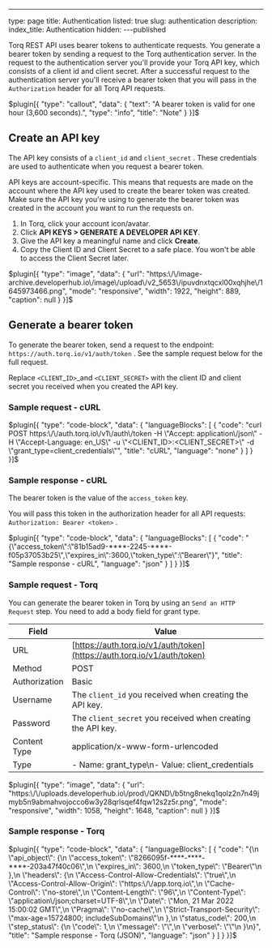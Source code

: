 ---
type: page
title: Authentication
listed: true
slug: authentication
description: 
index_title: Authentication
hidden: 
---published

Torq REST API uses bearer tokens to authenticate requests. You generate a bearer token by sending a request to the Torq authentication server. In the request to the authentication server you'll provide your Torq API key, which consists of a client id and client   secret. After a successful request to the authentication server you'll receive a bearer token that you will pass in the `Authorization`  header for all Torq API requests.

$plugin[{
    "type": "callout",
    "data": {
        "text": "A bearer token is valid for one hour (3,600 seconds).",
        "type": "info",
        "title": "Note"
    }
}]$

## Create an API key

The API key consists of a `client_id`  and `client_secret` . These credentials are used to authenticate when you request a bearer token.

API keys are account-specific. This means that requests are made on the account where the API key used to create the bearer token was created. Make sure the API key you're using to generate the bearer token was created in the account you want to run the requests on.

1. In Torq, click your account icon/avatar.
2. Click **API KEYS &gt; GENERATE A DEVELOPER API KEY**.
3. Give the API key a meaningful name and click **Create**.
4. Copy the Client ID and Client Secret to a safe place. You won't be able to access the Client Secret later.

$plugin[{
    "type": "image",
    "data": {
        "url": "https:\/\/image-archive.developerhub.io\/image\/upload\/v2_5653\/ipuvdnxtqcxl00xqhjhe\/1645973466.png",
        "mode": "responsive",
        "width": 1922,
        "height": 889,
        "caption": null
    }
}]$

## Generate a bearer token

To generate the bearer token, send a request to the endpoint: `https://auth.torq.io/v1/auth/token` . See the sample request below for the full request.

Replace `<CLIENT`_`ID>`_and _`<`_`CLIENT_SECRET>` with the client ID and client secret you received when you created the API key.

### Sample request - cURL

$plugin[{
    "type": "code-block",
    "data": {
        "languageBlocks": [
            {
                "code": "curl POST https:\/\/auth.torq.io\/v1\/auth\/token -H \"Accept: application\/json\"  -H \"Accept-Language: en_US\"  -u \"<CLIENT_ID>:<CLIENT_SECRET>\"  -d \"grant_type=client_credentials\"",
                "title": "cURL",
                "language": "none"
            }
        ]
    }
}]$

### Sample response - cURL

The bearer token is the value of the `access_token` key.

You will pass this token in the authorization header for all API requests: `Authorization: Bearer <token>` .

$plugin[{
    "type": "code-block",
    "data": {
        "languageBlocks": [
            {
                "code": "{\"access_token\":\"81b15ad9-****-2245-****-f05p37053b25\",\"expires_in\":3600,\"token_type\":\"Bearer\"}",
                "title": "Sample response - cURL",
                "language": "json"
            }
        ]
    }
}]$

### Sample request - Torq

You can generate the bearer token in Torq by using an `Send an HTTP Request`  step. You need to add a body field for grant type.

| Field | Value | 
| ---- | ---- | 
| URL | [https://auth.torq.io/v1/auth/token](https://auth.torq.io/v1/auth/token) | 
| Method | POST | 
| Authorization | Basic | 
| Username | The `client_id` you received when creating the API key. | 
| Password | The `client_secret` you received when creating the API key. | 
| Content Type | application/x-www-form-urlencoded | 
| Type | - Name: grant_type\n- Value: client_credentials | 


$plugin[{
    "type": "image",
    "data": {
        "url": "https:\/\/uploads.developerhub.io\/prod\/QKND\/b5tng8nekq1qolz2n7n49jmyb5n9abmahvojocco6w3y28qrlsqef4fqw12s2z5r.png",
        "mode": "responsive",
        "width": 1058,
        "height": 1648,
        "caption": null
    }
}]$

### Sample response - Torq

$plugin[{
    "type": "code-block",
    "data": {
        "languageBlocks": [
            {
                "code": "{\n  \"api_object\": {\n    \"access_token\": \"8266095f-****-****-****-203a47f40c06\",\n    \"expires_in\": 3600,\n    \"token_type\": \"Bearer\"\n  },\n  \"headers\": {\n    \"Access-Control-Allow-Credentials\": \"true\",\n    \"Access-Control-Allow-Origin\": \"https:\/\/app.torq.io\",\n    \"Cache-Control\": \"no-store\",\n    \"Content-Length\": \"96\",\n    \"Content-Type\": \"application\/json;charset=UTF-8\",\n    \"Date\": \"Mon, 21 Mar 2022 15:00:02 GMT\",\n    \"Pragma\": \"no-cache\",\n    \"Strict-Transport-Security\": \"max-age=15724800; includeSubDomains\"\n  },\n  \"status_code\": 200,\n  \"step_status\": {\n    \"code\": 1,\n    \"message\": \"\",\n    \"verbose\": \"\"\n  }\n}",
                "title": "Sample response - Torq (JSON)",
                "language": "json"
            }
        ]
    }
}]$

